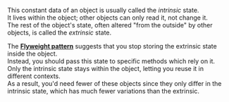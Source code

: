 This constant data of an object is usually called the *intrinsic* state. \
It lives within the object; other objects can only read it, not change it. \
The rest of the object's state, often altered "from the outside" by other objects, is called the *extrinsic* state.

The **[Flyweight pattern](https://refactoring.guru/design-patterns/flyweight)** suggests that you stop storing the extrinsic state inside the object. \
Instead, you should pass this state to specific methods which rely on it. \
Only the intrinsic state stays within the object, letting you reuse it in different contexts. \
As a result, you'd need fewer of these objects since they only differ in the intrinsic state, which has much fewer variations than the extrinsic.
